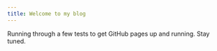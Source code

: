 ```yaml
---
title: Welcome to my blog
---
```


Running through a few tests to get GitHub pages up and running. Stay tuned.
